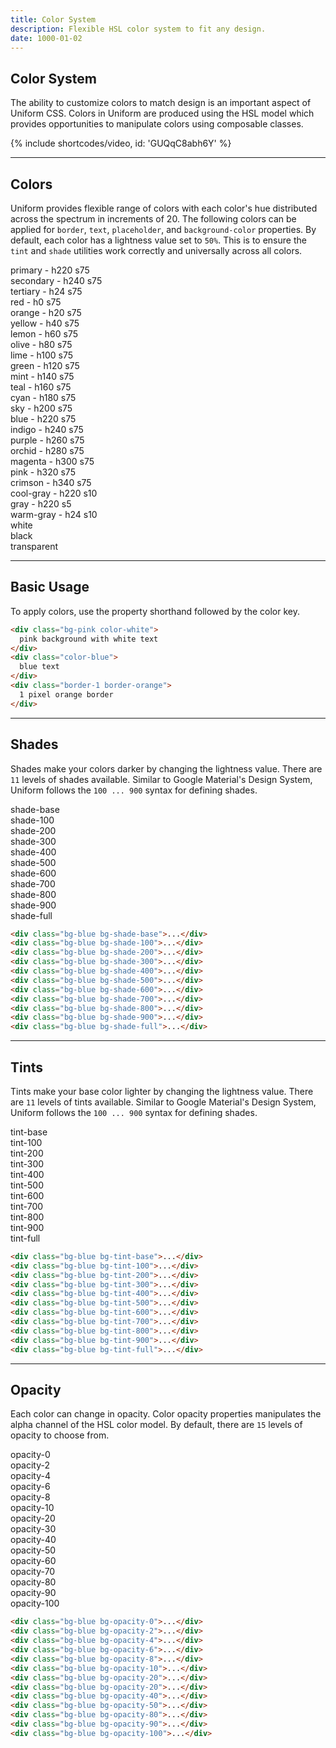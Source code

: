 ```yaml
---
title: Color System
description: Flexible HSL color system to fit any design.
date: 1000-01-02
---
```


## Color System

The ability to customize colors to match design is an important aspect of Uniform CSS. Colors in Uniform are produced using the HSL model which provides opportunities to manipulate colors using composable classes.

{% include shortcodes/video, id: 'GUQqC8abh6Y' %}

---

## Colors

Uniform provides flexible range of colors with each color's hue distributed across the spectrum in increments of 20. The following colors can be applied for `border`, `text`, `placeholder`, and `background-color` properties. By default, each color has a lightness value set to `50%`. This is to ensure the `tint` and `shade` utilities work correctly and universally across all colors.

<div class="grid grid-cols-2 sm.grid-cols-3 gap-10 overflow-hidden">
  <div class="radius-sm p-12 flex bg-primary">
    <span class="font-xs leading-none bold inline-flex px-6 py-5 radius-xs bg-black bg-opacity-20 color-white">primary - h220 s75</span>
  </div>
  <div class="radius-sm p-12 flex bg-secondary">
    <span class="font-xs leading-none bold inline-flex px-6 py-5 radius-xs bg-black bg-opacity-20 color-white">secondary - h240 s75</span>
  </div>
  <div class="radius-sm p-12 flex bg-tertiary">
    <span class="font-xs leading-none bold inline-flex px-6 py-5 radius-xs bg-black bg-opacity-20 color-white">tertiary - h24 s75</span>
  </div>
  <div class="radius-sm p-12 flex bg-red">
    <span class="font-xs leading-none bold inline-flex px-6 py-5 radius-xs bg-black bg-opacity-20 color-white">red - h0 s75</span>
  </div>
  <div class="radius-sm p-12 flex bg-orange">
    <span class="font-xs leading-none bold inline-flex px-6 py-5 radius-xs bg-black bg-opacity-20 color-white">orange - h20 s75</span>
  </div>
  <div class="radius-sm p-12 flex bg-yellow">
    <span class="font-xs leading-none bold inline-flex px-6 py-5 radius-xs bg-black bg-opacity-20 color-white">yellow - h40 s75</span>
  </div>
  <div class="radius-sm p-12 flex bg-lemon">
    <span class="font-xs leading-none bold inline-flex px-6 py-5 radius-xs bg-black bg-opacity-20 color-white">lemon - h60 s75</span>
  </div>
  <div class="radius-sm p-12 flex bg-olive">
    <span class="font-xs leading-none bold inline-flex px-6 py-5 radius-xs bg-black bg-opacity-20 color-white">olive - h80 s75</span>
  </div>
  <div class="radius-sm p-12 flex bg-lime">
    <span class="font-xs leading-none bold inline-flex px-6 py-5 radius-xs bg-black bg-opacity-20 color-white">lime - h100 s75</span>
  </div>
  <div class="radius-sm p-12 flex bg-green">
    <span class="font-xs leading-none bold inline-flex px-6 py-5 radius-xs bg-black bg-opacity-20 color-white">green - h120 s75</span>
  </div>
  <div class="radius-sm p-12 flex bg-mint">
    <span class="font-xs leading-none bold inline-flex px-6 py-5 radius-xs bg-black bg-opacity-20 color-white">mint - h140 s75</span>
  </div>
  <div class="radius-sm p-12 flex bg-teal">
    <span class="font-xs leading-none bold inline-flex px-6 py-5 radius-xs bg-black bg-opacity-20 color-white">teal - h160 s75</span>
  </div>
  <div class="radius-sm p-12 flex bg-cyan">
    <span class="font-xs leading-none bold inline-flex px-6 py-5 radius-xs bg-black bg-opacity-20 color-white">cyan - h180 s75</span>
  </div>
  <div class="radius-sm p-12 flex bg-sky">
    <span class="font-xs leading-none bold inline-flex px-6 py-5 radius-xs bg-black bg-opacity-20 color-white">sky - h200 s75</span>
  </div>
  <div class="radius-sm p-12 flex flex bg-blue">
    <span class="font-xs leading-none bold inline-flex px-6 py-5 radius-xs bg-black bg-opacity-20 color-white">blue - h220 s75</span>
  </div>
  <div class="radius-sm p-12 flex bg-indigo">
    <span class="font-xs leading-none bold inline-flex px-6 py-5 radius-xs bg-black bg-opacity-20 color-white">indigo - h240 s75</span>
  </div>
  <div class="radius-sm p-12 flex bg-purple">
    <span class="font-xs leading-none bold inline-flex px-6 py-5 radius-xs bg-black bg-opacity-20 color-white">purple - h260 s75</span>
  </div>
  <div class="radius-sm p-12 flex bg-orchid">
    <span class="font-xs leading-none bold inline-flex px-6 py-5 radius-xs bg-black bg-opacity-20 color-white">orchid - h280 s75</span>
  </div>
  <div class="radius-sm p-12 flex bg-magenta">
    <span class="font-xs leading-none bold inline-flex px-6 py-5 radius-xs bg-black bg-opacity-20 color-white">magenta - h300 s75</span>
  </div>
  <div class="radius-sm p-12 flex bg-pink">
    <span class="font-xs leading-none bold inline-flex px-6 py-5 radius-xs bg-black bg-opacity-20 color-white">pink - h320 s75</span>
  </div>
  <div class="radius-sm p-12 flex bg-crimson">
    <span class="font-xs leading-none bold inline-flex px-6 py-5 radius-xs bg-black bg-opacity-20 color-white">crimson - h340 s75</span>
  </div>
  <div class="radius-sm p-12 flex bg-cool-gray">
    <span class="font-xs leading-none bold inline-flex px-6 py-5 radius-xs bg-black bg-opacity-20 color-white">cool-gray - h220 s10</span>
  </div>
  <div class="radius-sm p-12 flex bg-gray">
    <span class="font-xs leading-none bold inline-flex px-6 py-5 radius-xs bg-black bg-opacity-20 color-white">gray - h220 s5</span>
  </div>
  <div class="radius-sm p-12 flex bg-warm-gray">
    <span class="font-xs leading-none bold inline-flex px-6 py-5 radius-xs bg-black bg-opacity-20 color-white">warm-gray - h24 s10</span>
  </div>
  <div class="radius-sm p-12 flex bg-white">
    <span class="font-xs leading-none bold inline-flex px-6 py-5 radius-xs bg-black bg-opacity-60 color-white">white</span>
  </div>
  <div class="radius-sm p-12 flex bg-black border-1 border-white border-opacity-20">
    <span class="font-xs leading-none bold inline-flex px-6 py-5 radius-xs bg-black bg-opacity-20 color-white">black</span>
  </div>
  <div class="radius-sm p-12 flex bg-transparent border-1 border-white border-opacity-20">
    <span class="font-xs leading-none bold inline-flex px-6 py-5 radius-xs bg-black bg-opacity-20 color-white">transparent</span>
  </div>
</div>


---

## Basic Usage

To apply colors, use the property shorthand followed by the color key.

```html
<div class="bg-pink color-white">
  pink background with white text
</div>
<div class="color-blue">
  blue text
</div>
<div class="border-1 border-orange">
  1 pixel orange border
</div>
```

---

## Shades

Shades make your colors darker by changing the lightness value. There are `11` levels of shades available. Similar to Google Material's Design System, Uniform follows the `100 ... 900` syntax for defining shades.

<div class="grid grid-cols-2 sm.grid-cols-3 gap-10 overflow-hidden">
  <div class="radius-sm p-12 flex bg-blue bg-shade-base">
    <span class="font-xs leading-none bold inline-flex px-6 py-5 radius-xs bg-black bg-opacity-20 color-white">shade-base</span>
  </div>
  <div class="radius-sm p-12 flex bg-blue bg-shade-100">
    <span class="font-xs leading-none bold inline-flex px-6 py-5 radius-xs bg-black bg-opacity-20 color-white">shade-100</span>
  </div>
  <div class="radius-sm p-12 flex bg-blue bg-shade-200">
    <span class="font-xs leading-none bold inline-flex px-6 py-5 radius-xs bg-black bg-opacity-20 color-white">shade-200</span>
  </div>
  <div class="radius-sm p-12 flex bg-blue bg-shade-300">
    <span class="font-xs leading-none bold inline-flex px-6 py-5 radius-xs bg-black bg-opacity-20 color-white">shade-300</span>
  </div>
  <div class="radius-sm p-12 flex bg-blue bg-shade-400">
    <span class="font-xs leading-none bold inline-flex px-6 py-5 radius-xs bg-black bg-opacity-20 color-white">shade-400</span>
  </div>
  <div class="radius-sm p-12 flex bg-blue bg-shade-500">
    <span class="font-xs leading-none bold inline-flex px-6 py-5 radius-xs bg-black bg-opacity-20 color-white">shade-500</span>
  </div>
  <div class="radius-sm p-12 flex bg-blue bg-shade-600">
    <span class="font-xs leading-none bold inline-flex px-6 py-5 radius-xs bg-black bg-opacity-20 color-white">shade-600</span>
  </div>
  <div class="radius-sm p-12 flex bg-blue bg-shade-700">
    <span class="font-xs leading-none bold inline-flex px-6 py-5 radius-xs bg-black bg-opacity-20 color-white">shade-700</span>
  </div>
  <div class="radius-sm p-12 flex bg-blue bg-shade-800">
    <span class="font-xs leading-none bold inline-flex px-6 py-5 radius-xs bg-black bg-opacity-20 color-white">shade-800</span>
  </div>
  <div class="radius-sm p-12 flex bg-blue bg-shade-900 border-1 border-white border-opacity-20">
    <span class="font-xs leading-none bold inline-flex px-6 py-5 radius-xs bg-black bg-opacity-20 color-white">shade-900</span>
  </div>
  <div class="radius-sm p-12 flex bg-blue bg-shade-full border-1 border-white border-opacity-20">
    <span class="font-xs leading-none bold inline-flex px-6 py-5 radius-xs bg-black bg-opacity-20 color-white">shade-full</span>
  </div>
</div>


```html
<div class="bg-blue bg-shade-base">...</div>
<div class="bg-blue bg-shade-100">...</div>
<div class="bg-blue bg-shade-200">...</div>
<div class="bg-blue bg-shade-300">...</div>
<div class="bg-blue bg-shade-400">...</div>
<div class="bg-blue bg-shade-500">...</div>
<div class="bg-blue bg-shade-600">...</div>
<div class="bg-blue bg-shade-700">...</div>
<div class="bg-blue bg-shade-800">...</div>
<div class="bg-blue bg-shade-900">...</div>
<div class="bg-blue bg-shade-full">...</div>
```

---

## Tints

Tints make your base color lighter by changing the lightness value. There are `11` levels of tints available. Similar to Google Material's Design System, Uniform follows the `100 ... 900` syntax for defining shades.

<div class="grid grid-cols-2 sm.grid-cols-3 gap-10 overflow-hidden">
  <div class="radius-sm p-12 flex bg-blue bg-tint-base">
    <span class="font-xs leading-none bold inline-flex px-6 py-5 radius-xs bg-black bg-opacity-20 color-white">tint-base</span>
  </div>
  <div class="radius-sm p-12 flex bg-blue bg-tint-100">
    <span class="font-xs leading-none bold inline-flex px-6 py-5 radius-xs bg-black bg-opacity-20 color-white">tint-100</span>
  </div>
  <div class="radius-sm p-12 flex bg-blue bg-tint-200">
    <span class="font-xs leading-none bold inline-flex px-6 py-5 radius-xs bg-black bg-opacity-20 color-white">tint-200</span>
  </div>
  <div class="radius-sm p-12 flex bg-blue bg-tint-300">
    <span class="font-xs leading-none bold inline-flex px-6 py-5 radius-xs bg-black bg-opacity-20 color-white">tint-300</span>
  </div>
  <div class="radius-sm p-12 flex bg-blue bg-tint-400">
    <span class="font-xs leading-none bold inline-flex px-6 py-5 radius-xs bg-black bg-opacity-20 color-white">tint-400</span>
  </div>
  <div class="radius-sm p-12 flex bg-blue bg-tint-500">
    <span class="font-xs leading-none bold inline-flex px-6 py-5 radius-xs bg-black bg-opacity-20 color-white">tint-500</span>
  </div>
  <div class="radius-sm p-12 flex bg-blue bg-tint-600">
    <span class="font-xs leading-none bold inline-flex px-6 py-5 radius-xs bg-black bg-opacity-20 color-white">tint-600</span>
  </div>
  <div class="radius-sm p-12 flex bg-blue bg-tint-700">
    <span class="font-xs leading-none bold inline-flex px-6 py-5 radius-xs bg-black bg-opacity-20 color-white">tint-700</span>
  </div>
  <div class="radius-sm p-12 flex bg-blue bg-tint-800">
    <span class="font-xs leading-none bold inline-flex px-6 py-5 radius-xs bg-black bg-opacity-20 color-white">tint-800</span>
  </div>
  <div class="radius-sm p-12 flex bg-blue bg-tint-900 border-1 border-white border-opacity-20">
    <span class="font-xs leading-none bold inline-flex px-6 py-5 radius-xs bg-black bg-opacity-20 color-white">tint-900</span>
  </div>
  <div class="radius-sm p-12 flex bg-blue bg-tint-full border-1 border-white border-opacity-20">
    <span class="font-xs leading-none bold inline-flex px-6 py-5 radius-xs bg-black bg-opacity-20 color-white">tint-full</span>
  </div>
</div>

```html
<div class="bg-blue bg-tint-base">...</div>
<div class="bg-blue bg-tint-100">...</div>
<div class="bg-blue bg-tint-200">...</div>
<div class="bg-blue bg-tint-300">...</div>
<div class="bg-blue bg-tint-400">...</div>
<div class="bg-blue bg-tint-500">...</div>
<div class="bg-blue bg-tint-600">...</div>
<div class="bg-blue bg-tint-700">...</div>
<div class="bg-blue bg-tint-800">...</div>
<div class="bg-blue bg-tint-900">...</div>
<div class="bg-blue bg-tint-full">...</div>
```

---

## Opacity

Each color can change in opacity. Color opacity properties manipulates the alpha channel of the HSL color model. By default, there are `15` levels of opacity to choose from.

<div class="grid grid-cols-2 sm.grid-cols-3 gap-10 overflow-hidden">
  <div class="radius-sm p-12 flex bg-blue bg-opacity-0 border-1 border-gray border-opacity-20">
    <span class="font-xs leading-none bold inline-flex px-6 py-5 radius-xs bg-black bg-opacity-20 color-white">opacity-0</span>
  </div>
  <div class="radius-sm p-12 flex bg-blue bg-opacity-2 border-1 border-gray border-opacity-20">
    <span class="font-xs leading-none bold inline-flex px-6 py-5 radius-xs bg-black bg-opacity-20 color-white">opacity-2</span>
  </div>
  <div class="radius-sm p-12 flex bg-blue bg-opacity-4 border-1 border-gray border-opacity-20">
    <span class="font-xs leading-none bold inline-flex px-6 py-5 radius-xs bg-black bg-opacity-20 color-white">opacity-4</span>
  </div>
  <div class="radius-sm p-12 flex bg-blue bg-opacity-6">
    <span class="font-xs leading-none bold inline-flex px-6 py-5 radius-xs bg-black bg-opacity-20 color-white">opacity-6</span>
  </div>
  <div class="radius-sm p-12 flex bg-blue bg-opacity-8">
    <span class="font-xs leading-none bold inline-flex px-6 py-5 radius-xs bg-black bg-opacity-20 color-white">opacity-8</span>
  </div>
  <div class="radius-sm p-12 flex bg-blue bg-opacity-10">
    <span class="font-xs leading-none bold inline-flex px-6 py-5 radius-xs bg-black bg-opacity-20 color-white">opacity-10</span>
  </div>
  <div class="radius-sm p-12 flex bg-blue bg-opacity-20">
    <span class="font-xs leading-none bold inline-flex px-6 py-5 radius-xs bg-black bg-opacity-20 color-white">opacity-20</span>
  </div>
  <div class="radius-sm p-12 flex bg-blue bg-opacity-20">
    <span class="font-xs leading-none bold inline-flex px-6 py-5 radius-xs bg-black bg-opacity-20 color-white">opacity-30</span>
  </div>
  <div class="radius-sm p-12 flex bg-blue bg-opacity-40">
    <span class="font-xs leading-none bold inline-flex px-6 py-5 radius-xs bg-black bg-opacity-20 color-white">opacity-40</span>
  </div>
  <div class="radius-sm p-12 flex bg-blue bg-opacity-50">
    <span class="font-xs leading-none bold inline-flex px-6 py-5 radius-xs bg-black bg-opacity-20 color-white">opacity-50</span>
  </div>
  <div class="radius-sm p-12 flex bg-blue bg-opacity-60">
    <span class="font-xs leading-none bold inline-flex px-6 py-5 radius-xs bg-black bg-opacity-20 color-white">opacity-60</span>
  </div>
  <div class="radius-sm p-12 flex bg-blue bg-opacity-70">
    <span class="font-xs leading-none bold inline-flex px-6 py-5 radius-xs bg-black bg-opacity-20 color-white">opacity-70</span>
  </div>
  <div class="radius-sm p-12 flex bg-blue bg-opacity-80">
    <span class="font-xs leading-none bold inline-flex px-6 py-5 radius-xs bg-black bg-opacity-20 color-white">opacity-80</span>
  </div>
  <div class="radius-sm p-12 flex bg-blue bg-opacity-90">
    <span class="font-xs leading-none bold inline-flex px-6 py-5 radius-xs bg-black bg-opacity-20 color-white">opacity-90</span>
  </div>
  <div class="radius-sm p-12 flex bg-blue bg-opacity-100">
    <span class="font-xs leading-none bold inline-flex px-6 py-5 radius-xs bg-black bg-opacity-20 color-white">opacity-100</span>
  </div>
</div>

```html
<div class="bg-blue bg-opacity-0">...</div>
<div class="bg-blue bg-opacity-2">...</div>
<div class="bg-blue bg-opacity-4">...</div>
<div class="bg-blue bg-opacity-6">...</div>
<div class="bg-blue bg-opacity-8">...</div>
<div class="bg-blue bg-opacity-10">...</div>
<div class="bg-blue bg-opacity-20">...</div>
<div class="bg-blue bg-opacity-20">...</div>
<div class="bg-blue bg-opacity-40">...</div>
<div class="bg-blue bg-opacity-50">...</div>
<div class="bg-blue bg-opacity-80">...</div>
<div class="bg-blue bg-opacity-90">...</div>
<div class="bg-blue bg-opacity-100">...</div>
```